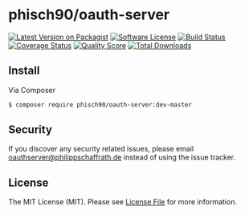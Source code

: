 # phisch90/oauth-server

[![Latest Version on Packagist][ico-version]][link-packagist]
[![Software License][ico-license]](LICENSE)
[![Build Status][ico-travis]][link-travis]
[![Coverage Status][ico-scrutinizer]][link-scrutinizer]
[![Quality Score][ico-code-quality]][link-code-quality]
[![Total Downloads][ico-downloads]][link-downloads]


## Install

Via Composer

``` bash
$ composer require phisch90/oauth-server:dev-master
```

## Security

If you discover any security related issues, please email oauthserver@philippschaffrath.de instead of using the issue tracker.

## License

The MIT License (MIT). Please see [License File](LICENSE) for more information.

[ico-version]: https://img.shields.io/packagist/v/phisch90/oauth-server.svg?style=flat-square
[ico-license]: https://img.shields.io/badge/license-MIT-brightgreen.svg?style=flat-square
[ico-travis]: https://img.shields.io/travis/phisch90/oauth-server/master.svg?style=flat-square
[ico-scrutinizer]: https://img.shields.io/scrutinizer/coverage/g/phisch90/oauth-server.svg?style=flat-square
[ico-code-quality]: https://img.shields.io/scrutinizer/g/phisch90/oauth-server.svg?style=flat-square
[ico-downloads]: https://img.shields.io/packagist/dt/phisch90/oauth-server.svg?style=flat-square

[link-packagist]: https://packagist.org/packages/phisch90/oauth-server
[link-travis]: https://travis-ci.org/phisch90/oauth-server
[link-scrutinizer]: https://scrutinizer-ci.com/g/phisch90/oauth-server/code-structure
[link-code-quality]: https://scrutinizer-ci.com/g/phisch90/oauth-server
[link-downloads]: https://packagist.org/packages/phisch90/oauth-server
[link-author]: https://github.com/PhilippSchaffrath